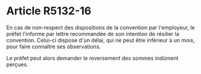 # Article R5132-16

En cas de non-respect des dispositions de la convention par l'employeur, le préfet l'informe par lettre recommandée de son intention de résilier la convention. Celui-ci dispose d'un délai, qui ne peut être inférieur à un mois, pour faire connaître ses observations. 

Le préfet peut alors demander le reversement des sommes indûment perçues.